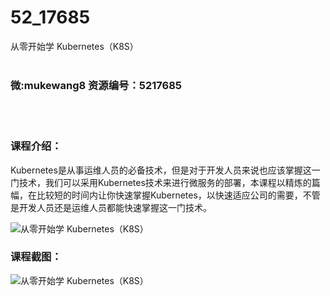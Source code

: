 # 52_17685
从零开始学 Kubernetes（K8S）
<br/></br>
<h3>微:mukewang8 资源编号：5217685</h3>
<br/></br>
<h3>课程介绍：</h3>
<p><a title="查看与 Kubernetes 相关的文章" target="_blank">Kubernetes</a>是从事运维人员的必备技术，但是对于开发人员来说也应该掌握这一门技术，我们可以采用Kubernetes技术来进行微服务的部署，本课程以精炼的篇幅，在比较短的时间内让你快速掌握Kubernetes，以快速适应公司的需要，不管是开发人员还是运维人员都能快速掌握这一门技术。</p>
<p><img src="https://www.ko996.com/wp-content/uploads/img/2021/01/1-66-300x165.png" alt="从零开始学 Kubernetes（K8S）"></p>
<div class="info-desc">
<h3>课程截图：</h3>
<p><img src="https://www.ko996.com/wp-content/uploads/img/2021/01/2-78.png" alt="从零开始学 Kubernetes（K8S）"></p>


			
</div>
